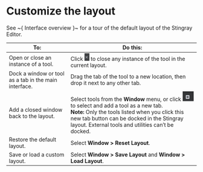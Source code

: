 # Customize the layout

See ~{ Interface overview }~ for a tour of the default layout of the Stingray Editor.


| To:  | Do this: |
| ------------- | ------------- |
| Open or close an instance of a tool.  | Click ![](../images/icon_closeUI.png) to close any instance of the tool in the current layout.  |
| Dock a window or tool as a tab in the main interface.  | Drag the tab of the tool to a new location, then drop it next to any other tab. |
| Add a closed window back to the layout.  | Select tools from the **Window** menu, or click ![](../images/icon_addUI.png) to select and add a tool as a new tab.<br> **Note:** Only the tools listed when you click this new tab button can be docked in the Stingray layout. External tools and utilities can’t be docked. |
| Restore the default layout. |  Select **Window > Reset Layout**.  |
| Save or load a custom layout.  | Select **Window > Save Layout** and **Window > Load Layout**.  |

